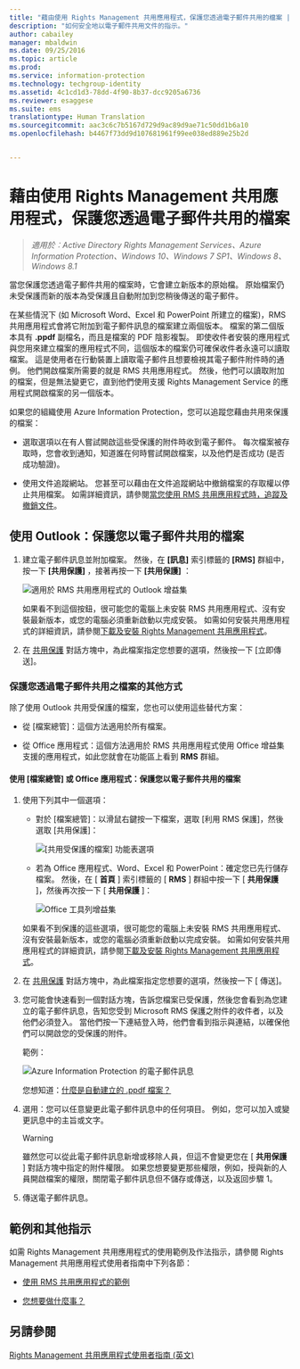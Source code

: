 ```yaml
---
title: "藉由使用 Rights Management 共用應用程式，保護您透過電子郵件共用的檔案 | Azure Information Protection"
description: "如何安全地以電子郵件共用文件的指示。"
author: cabailey
manager: mbaldwin
ms.date: 09/25/2016
ms.topic: article
ms.prod: 
ms.service: information-protection
ms.technology: techgroup-identity
ms.assetid: 4c1cd1d3-78dd-4f90-8b37-dcc9205a6736
ms.reviewer: esaggese
ms.suite: ems
translationtype: Human Translation
ms.sourcegitcommit: aac3c6c7b5167d729d9ac89d9ae71c50dd1b6a10
ms.openlocfilehash: b4467f73dd9d107681961f99ee038ed889e25b2d


---
```


# 藉由使用 Rights Management 共用應用程式，保護您透過電子郵件共用的檔案

>*適用於︰Active Directory Rights Management Services、Azure Information Protection、Windows 10、Windows 7 SP1、Windows 8、Windows 8.1*

當您保護您透過電子郵件共用的檔案時，它會建立新版本的原始檔。 原始檔案仍未受保護而新的版本為受保護且自動附加到您稍後傳送的電子郵件。

在某些情況下 (如 Microsoft Word、Excel 和 PowerPoint 所建立的檔案)，RMS 共用應用程式會將它附加到電子郵件訊息的檔案建立兩個版本。 檔案的第二個版本具有 **.ppdf** 副檔名，而且是檔案的 PDF 陰影複製。 即使收件者安裝的應用程式與您用來建立檔案的應用程式不同，這個版本的檔案仍可確保收件者永遠可以讀取檔案。 這是使用者在行動裝置上讀取電子郵件且想要檢視其電子郵件附件時的通例。 他們開啟檔案所需要的就是 RMS 共用應用程式。 然後，他們可以讀取附加的檔案，但是無法變更它，直到他們使用支援 Rights Management Service 的應用程式開啟檔案的另一個版本。

如果您的組織使用 Azure Information Protection，您可以追蹤您藉由共用來保護的檔案：

-   選取選項以在有人嘗試開啟這些受保護的附件時收到電子郵件。 每次檔案被存取時，您會收到通知，知道誰在何時嘗試開啟檔案，以及他們是否成功 (是否成功驗證)。

-   使用文件追蹤網站。 您甚至可以藉由在文件追蹤網站中撤銷檔案的存取權以停止共用檔案。 如需詳細資訊，請參閱[當您使用 RMS 共用應用程式時，追蹤及撤銷文件](sharing-app-track-revoke.md)。

## 使用 Outlook：保護您以電子郵件共用的檔案

1.  建立電子郵件訊息並附加檔案。 然後，在 **[訊息]** 索引標籤的 **[RMS]** 群組中，按一下 **[共用保護]** ，接著再按一下 **[共用保護]** ：

    ![適用於 RMS 共用應用程式的 Outlook 增益集](../media/ADRMS_MSRMSApp_SP_OutlookToolbar.png)

    如果看不到這個按鈕，很可能您的電腦上未安裝 RMS 共用應用程式、沒有安裝最新版本，或您的電腦必須重新啟動以完成安裝。 如需如何安裝共用應用程式的詳細資訊，請參閱[下載及安裝 Rights Management 共用應用程式](install-sharing-app.md)。

2.  在 [共用保護](sharing-app-dialog-box.md) 對話方塊中，為此檔案指定您想要的選項，然後按一下 [立即傳送]。

### 保護您透過電子郵件共用之檔案的其他方式
除了使用 Outlook 共用受保護的檔案，您也可以使用這些替代方案：

-   從 [檔案總管]：這個方法適用於所有檔案。

-   從 Office 應用程式：這個方法適用於 RMS 共用應用程式使用 Office 增益集支援的應用程式，如此您就會在功能區上看到 **RMS** 群組。

#### 使用 [檔案總管] 或 Office 應用程式：保護您以電子郵件共用的檔案

1.  使用下列其中一個選項：

    -   對於 [檔案總管]：以滑鼠右鍵按一下檔案，選取 [利用 RMS 保護]，然後選取 [共用保護]：

        ![[共用受保護的檔案] 功能表選項](../media/ADRMS_MSRMSApp_ShareProtectedMenu.png)

    -   若為 Office 應用程式、Word、Excel 和 PowerPoint：確定您已先行儲存檔案。 然後，在 [ **首頁** ] 索引標籤的 [ **RMS** ] 群組中按一下 [ **共用保護** ]，然後再次按一下 [ **共用保護** ]：

        ![Office 工具列增益集](../media/ADRMS_MSRMSApp_SP_OfficeToolbar.png)

    如果看不到保護的這些選項，很可能您的電腦上未安裝 RMS 共用應用程式、沒有安裝最新版本，或您的電腦必須重新啟動以完成安裝。 如需如何安裝共用應用程式的詳細資訊，請參閱[下載及安裝 Rights Management 共用應用程式](install-sharing-app.md)。

2.  在 [共用保護](sharing-app-dialog-box.md) 對話方塊中，為此檔案指定您想要的選項，然後按一下 [ 傳送]。

3.  您可能會快速看到一個對話方塊，告訴您檔案已受保護，然後您會看到為您建立的電子郵件訊息，告知您受到 Microsoft RMS 保護之附件的收件者，以及他們必須登入。 當他們按一下連結登入時，他們會看到指示與連結，以確保他們可以開啟您的受保護的附件。

    範例：

    ![Azure Information Protection 的電子郵件訊息](../media/ADRMS_MSRMSApp_EmailMessage.PNG)

    您想知道：[什麼是自動建立的 .ppdf 檔案？](sharing-app-dialog-box.md#what-s-the-ppdf-file-that-s-automatically-created)

4.  選用：您可以任意變更此電子郵件訊息中的任何項目。 例如，您可以加入或變更訊息中的主旨或文字。

    > [!WARNING]
    > 雖然您可以從此電子郵件訊息新增或移除人員，但這不會變更您在 [ **共用保護** ] 對話方塊中指定的附件權限。 如果您想要變更那些權限，例如，授與新的人員開啟檔案的權限，關閉電子郵件訊息但不儲存或傳送，以及返回步驟 1。

5.  傳送電子郵件訊息。

## 範例和其他指示
如需 Rights Management 共用應用程式的使用範例及作法指示，請參閱 Rights Management 共用應用程式使用者指南中下列各節：

-   [使用 RMS 共用應用程式的範例](sharing-app-user-guide.md#examples-for-using-the-rms-sharing-application)

-   [您想要做什麼事？](sharing-app-user-guide.md#what-do-you-want-to-do)

## 另請參閱
[Rights Management 共用應用程式使用者指南 (英文)](sharing-app-user-guide.md)



<!--HONumber=Sep16_HO4-->



